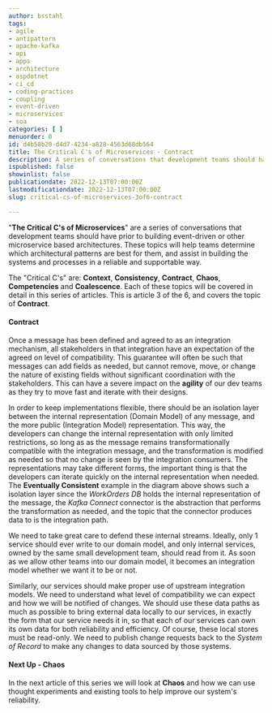 ```yaml
---
author: bsstahl
tags:
- agile
- antipattern
- apache-kafka
- api
- apps
- architecture
- aspdotnet
- ci_cd
- coding-practices
- coupling
- event-driven
- microservices
- soa
categories: [ ]
menuorder: 0
id: d4b58b20-d4d7-4234-a828-4563d68db564
title: The Critical C's of Microservices - Contract
description: A series of conversations that development teams should have around building event driven or microservice architectures
ispublished: false
showinlist: false
publicationdate: 2022-12-13T07:00:00Z
lastmodificationdate: 2022-12-13T07:00:00Z
slug: critical-cs-of-microservices-3of6-contract

---
```

&quot;**The Critical C's of Microservices**&quot; are a series of conversations that development teams should have prior to building event-driven or other microservice based architectures. These topics will help teams determine which architectural patterns are best for them, and assist in building the systems and processes in a reliable and supportable way.

The &quot;Critical C's&quot; are: **Context**, **Consistency**, **Contract**, **Chaos**, **Competencies** and **Coalescence**. Each of these topics will be covered in detail in this series of articles. This is article 3 of the 6, and covers the topic of **Contract**.

#### Contract

Once a message has been defined and agreed to as an integration mechanism, all stakeholders in that integration have an expectation of the agreed on level of compatibility. This guarantee will often be such that messages can add fields as needed, but cannot remove, move, or change the nature of existing fields without significant coordination with the stakeholders. This can have a severe impact on the **agility** of our dev teams as they try to move fast and iterate with their designs.

In order to keep implementations flexible, there should be an isolation layer between the internal representation (Domain Model) of any message, and the more public (Integration Model) representation. This way, the developers can change the internal representation with only limited restrictions, so long as as the message remains transformationally compatible with the integration message, and the transformation is modified as needed so that no change is seen by the integration consumers. The representations may take different forms, the important thing is that the developers can iterate quickly on the internal representation when needed. The **Eventually Consistent** example in the diagram above shows such a isolation layer since the *WorkOrders DB* holds the internal representation of the message, the *Kafka Connect* connector is the abstraction that performs the transformation as needed, and the topic that the connector produces data to is the integration path.

We need to take great care to defend these internal streams. Ideally, only 1 service should ever write to our domain model, and only internal services, owned by the same small development team, should read from it. As soon as we allow other teams into our domain model, it becomes an integration model whether we want it to be or not.

Similarly, our services should make proper use of upstream integration models. We need to understand what level of compatibility we can expect and how we will be notified of changes. We should use these data paths as much as possible to bring external data locally to our services, in exactly the form that our service needs it in, so that each of our services can own its own data for both reliability and efficiency. Of course, these local stores must be read-only. We need to publish change requests back to the *System of Record* to make any changes to data sourced by those systems.

#### Next Up - Chaos

In the next article of this series we will look at **Chaos** and how we can use thought experiments and existing tools to help improve our system's reliability.
